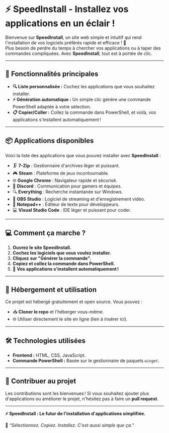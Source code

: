 # ⚡ SpeedInstall - Installez vos applications en un éclair !  

Bienvenue sur **SpeedInstall**, un site web simple et intuitif qui rend l'installation de vos logiciels préférés rapide et efficace ! 🎉  
Plus besoin de perdre du temps à chercher vos applications ou à taper des commandes compliquées. Avec **SpeedInstall**, tout est à portée de clic.  

---

## 🌟 Fonctionnalités principales  
- **🔍 Liste personnalisée :** Cochez les applications que vous souhaitez installer.  
- **⚡ Génération automatique :** Un simple clic génère une commande PowerShell adaptée à votre sélection.  
- **📋 Copier/Coller :** Collez la commande dans PowerShell, et voilà, vos applications s'installent automatiquement !  

---

## 📦 Applications disponibles  
Voici la liste des applications que vous pouvez installer avec **SpeedInstall** :  
- 🗜️ **7-Zip** : Gestionnaire d'archives léger et puissant.  
- 🎮 **Steam** : Plateforme de jeux incontournable.  
- 🌐 **Google Chrome** : Navigateur rapide et sécurisé.  
- 💬 **Discord** : Communication pour gamers et équipes.  
- 🔍 **Everything** : Recherche instantanée sur Windows.  
- 🎥 **OBS Studio** : Logiciel de streaming et d'enregistrement vidéo.  
- 📝 **Notepad++** : Éditeur de texte pour développeurs.  
- 💻 **Visual Studio Code** : IDE léger et puissant pour coder.  

---

## 💻 Comment ça marche ?  
1. **Ouvrez le site SpeedInstall.**  
2. **Cochez les logiciels que vous voulez installer.**  
3. **Cliquez sur "Générer la commande".**  
4. **Copiez et collez la commande dans PowerShell.**  
5. 🎉 **Vos applications s'installent automatiquement !**  

---

## 📂 Hébergement et utilisation  
Ce projet est hébergé gratuitement et open source. Vous pouvez :  
- 📥 **Cloner le repo** et l'héberger vous-même.  
- 🌐 Utiliser directement le site en ligne (lien à insérer ici).  

---

## 🛠️ Technologies utilisées  
- **Frontend :** HTML, CSS, JavaScript.  
- **Commande PowerShell :** Basée sur le gestionnaire de paquets `winget`.  

---

## 🙌 Contribuer au projet  
Les contributions sont les bienvenues ! Si vous souhaitez ajouter plus d'applications ou améliorer le projet, n'hésitez pas à faire un **pull request**.  

---

**⚡ SpeedInstall : Le futur de l'installation d'applications simplifiée.**  

🌟 _“Sélectionnez. Copiez. Installez. C'est aussi simple que ça.”_  
